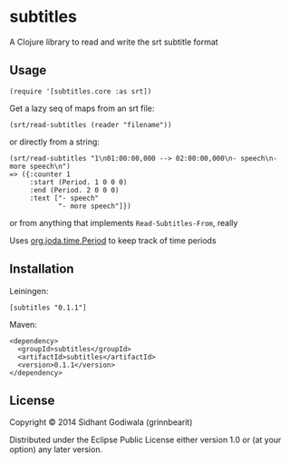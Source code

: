 # subtitles

A Clojure library to read and write the srt subtitle format

## Usage

    (require '[subtitles.core :as srt])

Get a lazy seq of maps from an srt file:

    (srt/read-subtitles (reader "filename"))

or directly from a string:

    (srt/read-subtitles "1\n01:00:00,000 --> 02:00:00,000\n- speech\n- more speech\n")
    => ({:counter 1
         :start (Period. 1 0 0 0)
         :end (Period. 2 0 0 0)
         :text ["- speech"
                "- more speech"]})

or from anything that implements `Read-Subtitles-From`, really

Uses [org.joda.time.Period](http://joda-time.sourceforge.net/apidocs/org/joda/time/Period.html) to keep track of time periods

## Installation

Leiningen:

    [subtitles "0.1.1"]

Maven:

    <dependency>
      <groupId>subtitles</groupId>
      <artifactId>subtitles</artifactId>
      <version>0.1.1</version>
    </dependency>

## License

Copyright © 2014 Sidhant Godiwala (grinnbearit)

Distributed under the Eclipse Public License either version 1.0 or (at
your option) any later version.
